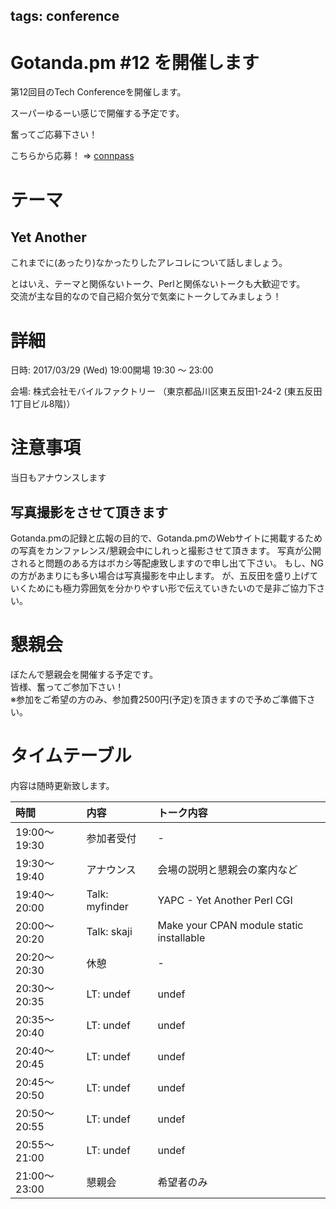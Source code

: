 tags: conference
---
# Gotanda.pm #12 を開催します

第12回目のTech Conferenceを開催します。

スーパーゆるーい感じで開催する予定です。

奮ってご応募下さい！

こちらから応募！ => [connpass](https://gotanda-pm.connpass.com/event/52867/)

# テーマ

## Yet Another

これまでに(あったり)なかったりしたアレコレについて話しましょう。

とはいえ、テーマと関係ないトーク、Perlと関係ないトークも大歓迎です。  
交流が主な目的なので自己紹介気分で気楽にトークしてみましょう！

# 詳細

日時: 2017/03/29 (Wed) 19:00開場 19:30 〜 23:00

会場: 株式会社モバイルファクトリー （東京都品川区東五反田1-24-2 (東五反田1丁目ビル8階)）

# 注意事項

当日もアナウンスします

## 写真撮影をさせて頂きます

Gotanda.pmの記録と広報の目的で、Gotanda.pmのWebサイトに掲載するための写真をカンファレンス/懇親会中にしれっと撮影させて頂きます。
写真が公開されると問題のある方はボカシ等配慮致しますので申し出て下さい。
もし、NGの方があまりにも多い場合は写真撮影を中止します。
が、五反田を盛り上げていくためにも極力雰囲気を分かりやすい形で伝えていきたいので是非ご協力下さい。

# 懇親会

ぼたんで懇親会を開催する予定です。  
皆様、奮ってご参加下さい！  
※参加をご希望の方のみ、参加費2500円(予定)を頂きますので予めご準備下さい。


# タイムテーブル

内容は随時更新致します。

| 時間 | 内容 | トーク内容 |
|:-----|:-----|:-----------|
| 19:00〜19:30 | 参加者受付 | - |
| 19:30〜19:40 | アナウンス | 会場の説明と懇親会の案内など |
| 19:40〜20:00 | Talk: myfinder | YAPC - Yet Another Perl CGI |
| 20:00〜20:20 | Talk: skaji | Make your CPAN module static installable |
| 20:20〜20:30 | 休憩 | - |
| 20:30〜20:35 | LT: undef | undef |
| 20:35〜20:40 | LT: undef | undef |
| 20:40〜20:45 | LT: undef | undef |
| 20:45〜20:50 | LT: undef | undef |
| 20:50〜20:55 | LT: undef | undef |
| 20:55〜21:00 | LT: undef | undef |
| 21:00〜23:00 | 懇親会 | 希望者のみ |
